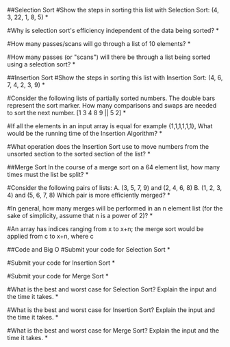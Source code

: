 ##Selection Sort
#Show the steps in sorting this list with Selection Sort: (4, 3, 22, 1, 8, 5) *

#Why is selection sort's efficiency independent of the data being sorted? *

#How many passes/scans will go through a list of 10 elements? *

#How many passes (or "scans") will there be through a list being sorted using a selection sort? *

##Insertion Sort
#Show the steps in sorting this list with Insertion Sort: (4, 6, 7, 4, 2, 3, 9) *

#Consider the following lists of partially sorted numbers. The double bars represent the sort marker. How many comparisons and swaps are needed to sort the next number. [1 3 4 8 9 || 5 2] *

#If all the elements in an input array is equal for example {1,1,1,1,1,1}, What would be the running time of the Insertion Algorithm? *

#What operation does the Insertion Sort use to move numbers from the unsorted section to the sorted section of the list? *

##Merge Sort
In the course of a merge sort on a 64 element list, how many times must the list be split? *

#Consider the following pairs of lists: A. (3, 5, 7, 9) and (2, 4, 6, 8) B. (1, 2, 3, 4) and (5, 6, 7, 8) Which pair is more efficiently merged? *

#In general, how many merges will be performed in an n element list (for the sake of simplicity, assume that n is a power of 2)? *

#An array has indices ranging from x to x+n; the merge sort would be applied from c to x+n, where c

##Code and Big O
#Submit your code for Selection Sort *
 
#Submit your code for Insertion Sort *
 
#Submit your code for Merge Sort *
 
#What is the best and worst case for Selection Sort? Explain the input and the time it takes. *
 
#What is the best and worst case for Insertion Sort? Explain the input and the time it takes. *
 
#What is the best and worst case for Merge Sort? Explain the input and the time it takes. *

